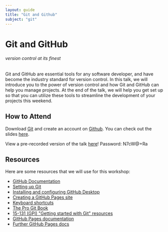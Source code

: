 ```yaml
---
layout: guide
title: "Git and Github"
subject: "git"
---
```


# Git and GitHub

###### version control at its finest 

Git and GitHub are essential tools for any software developer, and have become the industry standard for version control. In this talk, we will introduce you to the power of version control and how Git and GitHub can help you manage projects. At the end of the talk, we will help you get set up so that you can utilize these tools to streamline the development of your projects this weekend.

## How to Attend

Download [Git](https://git-scm.com/downloads) and create an account on [Github](https://github.com/join). You can check out the slides [here](https://docs.google.com/presentation/d/10SFLNnDKB9xX6JgA_lj6c7ouTMT_iOuN2vx3TdRSzJ4/edit?usp=sharing).

<div class="zoom"></div>

View a pre-recorded version of the talk [here](https://cmu.zoom.us/rec/share/jbBaTE5NUHVL1c2HehMXK3usBToadic_-REqgt8v3yi7sy_B_F21w84JzUhXyQLy.bcnU0ft_nmwA0MuX)! Password: N7cW@+Ra

## Resources

Here are some resources that we will use for this workshop:

- [GitHub Documentation](https://docs.github.com/en)
- [Setting up Git](https://docs.github.com/en/free-pro-team@latest/github/getting-started-with-github/set-up-git)
- [Installing and configuring GitHub Desktop](https://docs.github.com/en/free-pro-team@latest/desktop/installing-and-configuring-github-desktop)
- [Creating a GitHub Pages site](https://docs.github.com/en/free-pro-team@latest/github/working-with-github-pages/creating-a-github-pages-site)
- [Keyboard shortcuts](https://docs.github.com/en/free-pro-team@latest/github/getting-started-with-github/keyboard-shortcuts)
- [The Pro Git Book](https://git-scm.com/book/en/v2)
- [15-131 (GPI) "Getting started with Git" resources](https://www.cs.cmu.edu/~15131/f15/topics/git/)
- [GitHub Pages documentation](https://pages.github.com/)
- [Further GitHub Pages docs](://help.github.com/articles/tips-for-configuring-an-a-record-with-your-dns-provider/)
